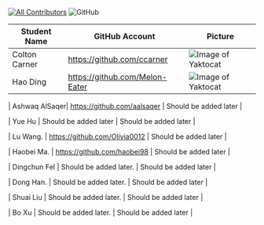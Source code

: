 
<!-- ALL-CONTRIBUTORS-BADGE:START - Do not remove or modify this section -->
[![All Contributors](https://img.shields.io/badge/all_contributors-10-orange.svg?style=flat-square)](#contributors-)
![GitHub](https://img.shields.io/github/license/ccarner/SWEN90013-2020-ID)
<!-- ALL-CONTRIBUTORS-BADGE:END -->

| Student Name  | GitHub Account| Picture |
| ------------- | ------------- | ------------- |
| Colton Carner | https://github.com/ccarner   | ![Image of Yaktocat](https://github.com/ccarner/SWEN90013-2020-ID/blob/master/Contributors/Contributors.pic/Colton%20Carner.jpg) |
| Hao Ding      | https://github.com/Melon-Eater  | ![Image of Yaktocat](https://github.com/ccarner/SWEN90013-2020-ID/blob/master/Contributors/Contributors.pic/Hao%20Ding.jpg)|

| Ashwaq AlSaqer| https://github.com/aalsaqer  | Should be added later |

| Yue Hu        | Should be added later | Should be added later |

| Lu Wang.      | https://github.com/Olivia0012  | Should be added later |

| Haobei Ma.    | https://github.com/haobei98  | Should be added later |

| Dingchun FeI  | Should be added later.       | Should be added later |

| Dong Han.     | Should be added later.     | Should be added later |

| Shuai Liu    | Should be added later.     | Should be added later |

| Bo Xu   | Should be added later.     | Should be added later |

